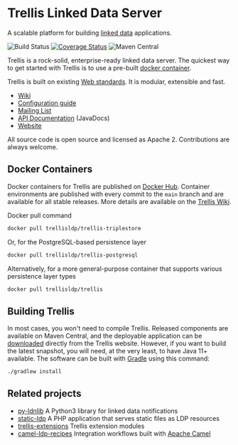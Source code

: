 # Trellis Linked Data Server

A scalable platform for building [linked data](https://www.w3.org/TR/ldp/) applications.

![Build Status](https://github.com/trellis-ldp/trellis/workflows/GitHub%20CI/badge.svg)
[![Coverage Status](https://coveralls.io/repos/github/trellis-ldp/trellis/badge.svg?branch=main)](https://coveralls.io/github/trellis-ldp/trellis?branch=main)
![Maven Central](https://img.shields.io/maven-central/v/org.trellisldp/trellis-api.svg)

Trellis is a rock-solid, enterprise-ready linked data server.
The quickest way to get started with Trellis is to use
a pre-built [docker container](https://hub.docker.com/r/trellisldp/trellis).

Trellis is built on existing [Web standards](https://github.com/trellis-ldp/trellis/wiki/Web-Standards).
It is modular, extensible and fast.

* [Wiki](https://github.com/trellis-ldp/trellis/wiki)
* [Configuration guide](https://github.com/trellis-ldp/trellis/wiki/App-Configuration-Guide)
* [Mailing List](https://groups.google.com/group/trellis-ldp)
* [API Documentation](https://www.trellisldp.org/docs/trellis/current/apidocs/) (JavaDocs)
* [Website](https://www.trellisldp.org)

All source code is open source and licensed as Apache 2. Contributions are always welcome.

## Docker Containers

Docker containers for Trellis are published on [Docker Hub](https://hub.docker.com/u/trellisldp).
Container environments are published with every commit to the `main` branch and are available for all stable
releases. More details are available on the
[Trellis Wiki](https://github.com/trellis-ldp/trellis/wiki/Dockerized-Trellis).

Docker pull command

```bash
docker pull trellisldp/trellis-triplestore
```

Or, for the PostgreSQL-based persistence layer

```bash
docker pull trellisldp/trellis-postgresql
```

Alternatively, for a more general-purpose container that supports various persistence layer types

```bash
docker pull trellisldp/trellis
```

## Building Trellis

In most cases, you won't need to compile Trellis. Released components are available on Maven Central,
and the deployable application can be [downloaded](https://www.trellisldp.org/download.html) directly
from the Trellis website. However, if you want to build the latest snapshot, you will need, at the very least,
to have Java 11+ available. The software can be built with [Gradle](https://gradle.org) using this command:

```bash
./gradlew install
```

## Related projects

* [py-ldnlib](https://github.com/trellis-ldp/py-ldnlib) A Python3 library for linked data notifications
* [static-ldp](https://github.com/trellis-ldp/static-ldp) A PHP application that serves static files as LDP resources
* [trellis-extensions](https://github.com/trellis-ldp/trellis-extensions) Trellis extension modules
* [camel-ldp-recipes](https://github.com/trellis-ldp/camel-ldp-recipes) Integration workflows built with [Apache Camel](https://camel.apache.org)

